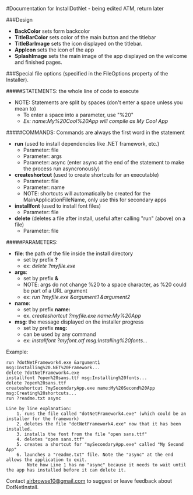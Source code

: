 #Documentation for InstallDotNet - being edited ATM, return later

###Design

- **BackColor** sets form backcolor
- **TitleBarColor** sets color of the main button and the titlebar
- **TitleBarImage** sets the icon displayed on the titlebar.
- **AppIcon** sets the icon of the app
- **SplashImage** sets the main image of the app displayed on the welcome and finished pages.


###Special file options (specified in the FileOptions property of the Installer).

#####STATEMENTS: the whole line of code to execute

- NOTE: Statements are split by spaces (don't enter a space unless you mean to)
  - To enter a space into a parameter, use "%20"
  - *Ex: name:My%20Cool%20App will compile as My Cool App*

#####COMMANDS:
Commands are always the first word in the statement

- **run** (used to install dependencies like .NET framework, etc.)
  - Parameter: file
  - Parameter: args
  - Parameter: async (enter async at the end of the statement to make the process run asyncronously)
- **createshortcut** (used to create shortcuts for an executable)
  - Parameter: file
  - Parameter: name
  - NOTE: shortcuts will automatically be created for the MainApplicationFileName, only use this for secondary apps
- **installfont** (used to install font files)
  - Parameter: file
- **delete** (deletes a file after install, useful after calling "run" (above) on a file)
  - Parameter: file


#####PARAMETERS:
- **file**: the path of the file inside the install directory
  - set by prefix **?**
  - ex: *delete ?myfile.exe*
- **args**:
  - set by prefix **&**
  - NOTE: args do not change %20 to a space character, as %20 could be part of a URL argument
  - ex: *run ?myfile.exe &argument1 &argument2*
- **name**:
  - set by prefix **name:**
  - ex. *createshortcut ?myfile.exe name:My%20App*
- **msg**: the message displayed on the installer progress
  - set by prefix **msg:**
  - can be used by any command
  - ex: *installfont ?myfont.otf msg:Installing%20fonts...*



Example:
```
run ?dotNetFramework4.exe &argument1 msg:Installing%20.NET%20Framework...
delete ?dotNetFramework4.exe
installfont ?open%20sans.ttf msg:Installing%20fonts...
delete ?open%20sans.ttf
createshortcut ?mySecondaryApp.exe name:My%20Second%20App msg:Creating%20shortcuts...
run ?readme.txt async	
```
	Line by line explanation:
		1. runs the file called "dotNetFramework4.exe" (which could be an installer for the framework)
		2. deletes the file "dotNetFramework4.exe" now that it has been installed.
		3. installs the font from the file "open sans.ttf"
		4. deletes "open sans.ttf"
		5. creates a shortcut for "mySecondaryApp.exe" called "My Second App"
		6. launches a "readme.txt" file. Note the "async" at the end allows the application to exit.
			Note how Line 1 has no "async" because it needs to wait until the app has installed before it can delete it.



Contact airbrowse10@gmail.com to suggest or leave feedback about DotNetInstall.
